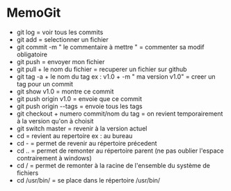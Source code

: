 # MemoGit

- git log = voir tous les commits
- git add = selectionner un fichier
- git commit -m " le commentaire à mettre " = commenter sa modif obligatoire
- git push = envoyer mon fichier
- git pull + le nom du fichier = recuperer un fichier sur github
- git tag -a + le nom du tag ex : v1.0 + -m " ma version v1.0" = creer un tag pour un commit
- git show v1.0 = montre ce commit
- git push origin v1.0 = envoie que ce commit
- git push origin --tags = envoie tous les tags
- git checkout + numero commit/nom du tag = on revient temporairement à la version qu'on à choisit
- git switch master = revenir à la version actuel
-  cd = revient au repertoire ex : au bureau
-  cd - = permet de revenir au répertoire précedent
-  cd .. = permet de remonter au répertoire parent (ne pas oublier l'espace contrairement à windows)
-  cd / = permet de remonter à la racine de l'ensemble du système de fichiers
-  cd /usr/bin/ = se place dans le répertoire /usr/bin/